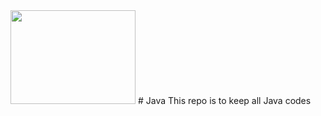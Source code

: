 <img height="150px" width="200px" src="https://logos-download.com/wp-content/uploads/2016/10/Java_logo.png">
# Java
This repo is to keep all Java codes
